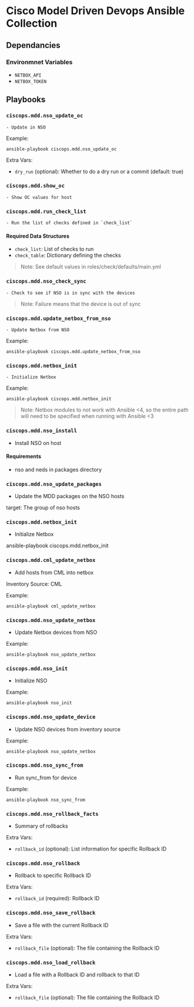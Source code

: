 # Cisco Model Driven Devops Ansible Collection

## Dependancies
### Environmnet Variables

- `NETBOX_API`
- `NETBOX_TOKEN`

## Playbooks

### `ciscops.mdd.nso_update_oc`

    - Update in NSO

Example:
```
ansible-playbook ciscops.mdd.nso_update_oc
```

Extra Vars:
- `dry_run` (optional): Whether to do a dry run or a commit (default: true)

### `ciscops.mdd.show_oc`

    - Show OC values for host

### `ciscops.mdd.run_check_list`

    - Run the list of checks defined in `check_list`

#### Required Data Structures

- `check_list`: List of checks to run
- `check_table`: Dictionary defining the checks

> Note: See default values in roles/check/defaults/main.yml

### `ciscops.mdd.nso_check_sync`

    - Check to see if NSO is in sync with the devices

> Note: Failure means that the device is out of sync

### `ciscops.mdd.update_netbox_from_nso`

    - Update Netbox from NSO

Example:
```
ansible-playbook ciscops.mdd.update_netbox_from_nso
```

### `ciscops.mdd.netbox_init`

    - Initialize Netbox

Example:
```
ansible-playbook ciscops.mdd.netbox_init
```

> Note: Netbox modules to not work with Ansible <4, so the entire path will need to be specified when running with Ansible <3

### `ciscops.mdd.nso_install`

- Install NSO on host

#### Requirements
- nso and neds in packages directory

### `ciscops.mdd.nso_update_packages`

- Update the MDD packages on the NSO hosts

target: The group of nso hosts

### `ciscops.mdd.netbox_init`

- Initialize Netbox

ansible-playbook ciscops.mdd.netbox_init

### `ciscops.mdd.cml_update_netbox`

- Add hosts from CML into netbox

Inventory Source: CML

Example:
```
ansible-playbook cml_update_netbox
```

### `ciscops.mdd.nso_update_netbox`

- Update Netbox devices from NSO

Example:
```
ansible-playbook nso_update_netbox
```

### `ciscops.mdd.nso_init`

- Initialize NSO

Example:
```
ansible-playbook nso_init
```

### `ciscops.mdd.nso_update_device`

- Update NSO devices from inventory source

Example:
```
ansible-playbook nso_update_netbox
```

### `ciscops.mdd.nso_sync_from`

- Run sync_from for device

Example:
```
ansible-playbook nso_sync_from
```

### `ciscops.mdd.nso_rollback_facts`

- Summary of rollbacks

Extra Vars:
- `rollback_id` (optional): List information for specific Rollback ID

### `ciscops.mdd.nso_rollback`

- Rollback to specific Rollback ID

Extra Vars:
- `rollback_id` (required): Rollback ID

### `ciscops.mdd.nso_save_rollback`

- Save a file with the current Rollback ID

Extra Vars:
- `rollback_file` (optional): The file containing the Rollback ID

### `ciscops.mdd.nso_load_rollback`

- Load a file with a Rollback ID and rollback to that ID

Extra Vars:
- `rollback_file` (optional): The file containing the Rollback ID